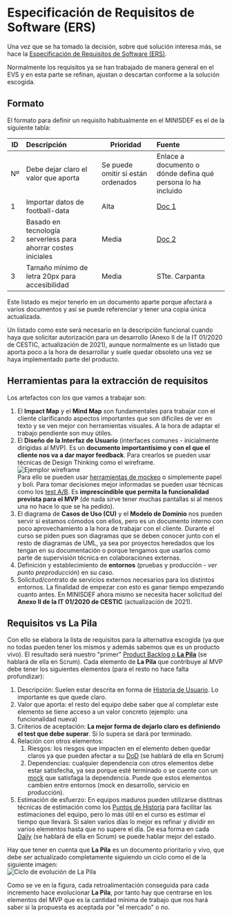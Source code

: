 
# Especificación de Requisitos de Software (ERS)

Una vez que se ha tomado la decisión, sobre qué solución interesa más, se hace la [Especificación de Requisitos de Software (ERS)](https://es.wikipedia.org/wiki/Especificaci%C3%B3n_de_requisitos_de_software).

Normalmente los requisitos ya se han trabajado de manera general en el EVS y en esta parte se refinan, ajustan o descartan conforme a la solución escogida.

## Formato

El formato para definir un requisito habitualmente en el MINISDEF es el de la siguiente tabla:  

| ID | Descripción | Prioridad | Fuente |
|---|:---|---|:---|
| Nº | Debe dejar claro el valor que aporta | Se puede omitir si están ordenados | Enlace a documento o dónde defina qué persona lo ha incluido |
| 1 | Importar datos de football-data | Alta | [Doc 1](https://16khs695mehu6grk1ykq.institutomilitar.com/Requisitos%20Datos%20Deportivos.docx) |
| 2 | Basado en tecnología serverless para ahorrar costes iniciales | Media | [Doc 2](https://github.com/DptoSIC/DatosDeportivos) |  
| 3 | Tamaño mínimo de letra 20px para accesibilidad | Media | STte. Carpanta |  

Este listado es mejor tenerlo en un documento aparte porque afectará a varios documentos y así se puede referenciar y tener una copia única actualizada.

Un listado como este será necesario en la descripción funcional cuando haya que solicitar autorización para un desarrollo (Anexo II de la IT 01/2020 de CESTIC, actualización de 2021), aunque normalmente es un listado que aporta poco a la hora de desarrollar y suele quedar obsoleto una vez se haya implementado parte del producto.

## Herramientas para la extracción de requisitos

Los artefactos con los que vamos a trabajar son:
1. El **Impact Map** y el **Mind Map** son fundamentales para trabajar con el cliente clarificando aspectos importantes que son dificiles de ver en texto y se ven mejor con herramientas visuales. A la hora de adaptar el trabajo pendiente son muy útiles.  
1. El **Diseño de la Interfaz de Usuario** (interfaces comunes - inicialmente dirigidas al MVP). Es un **documento importantísimo y con el que el cliente nos va a dar mayor feedback**. Para crearlos se pueden usar técnicas de Design Thinking como el wireframe.  
![Ejemplor wireframe](https://external-content.duckduckgo.com/iu/?u=https%3A%2F%2Fi.pinimg.com%2Foriginals%2F62%2Fd2%2Fdb%2F62d2db2ced4c7f3923419783c496ba21.jpg&f=1&nofb=1)  
Para ello se pueden usar [herramientas de mockeo](https://blogs.systweak.com/best-mockup-software-and-wireframe-tools/) o simplemente papel y boli. Para tomar decisiones mejor informadas se pueden usar técnicas como los [test A/B](https://es.wikipedia.org/wiki/Prueba_A/B). Es **imprescindible que permita la funcionalidad prevista para el MVP** (de nada sirve tener muchas pantallas si al menos una no hace lo que se ha pedido).  
1. El diagrama de **Casos de Uso (CU)** y el **Modelo de Dominio** nos pueden servir si estamos cómodos con ellos, pero es un documento interno con poco aprovechamiento a la hora de trabajar con el cliente. Durante el curso se piden pues son diagramas que se deben conocer junto con el resto de diagramas de UML, ya sea por proyectos heredados que los tengan en su documentación o porque tengamos que usarlos como parte de supervisión técnica en colaboraciones externas.  
1. Definición y establecimiento de **entornos** (pruebas y producción - _ver punto preproducción_) en su caso.  
1. Solicitud/contrato de servicios externos necesarios para los distintos entornos. La finalidad de empezar con esto es ganar tiempo empezando cuanto antes. En MINISDEF ahora mismo se necesita hacer solicitud del **Anexo II de la IT 01/2020 de CESTIC** (actualización de 2021).

## Requisitos vs La Pila

Con ello se elabora la lista de requisitos para la alternativa escogida (ya que no todas pueden tener los mismos y además sabemos que es un producto vivo). El resultado será nuestro "primer" [Product Backlog o **La Pila**](https://www.scrum.org/resources/what-is-a-product-backlog) (se hablará de ella en Scrum). Cada elemento de **La Pila** que contribuye al MVP debe tener los siguientes elementos (para el resto no hace falta profundizar):
1. Descripción: Suelen estar descrita en forma de [Historia de Usuario](https://es.wikipedia.org/wiki/Historias_de_usuario). Lo importante es que quede claro.
1. Valor que aporta: el resto del equipo debe saber que al completar este elemento se tiene acceso a un valor concreto (ejemplo: una funcionalidad nueva)
1. Criterios de aceptación: **La mejor forma de dejarlo claro es definiendo el test que debe superar**. Si lo supera se dará por terminado.
1. Relación con otros elementos:
   1. Riesgos: los riesgos que impacten en el elemento deben quedar claros ya que pueden afectar a su [DoD](https://www.scrum.org/resources/blog/done-understanding-definition-done) (se hablará de ella en Scrum)
   1. Dependencias: cualquier dependencia con otros elementos debe estar satisfecha, ya sea porque esté terminado o se cuente con un [mock](https://es.wikipedia.org/wiki/Objeto_simulado) que satisfaga la dependencia. Puede que estos elementos cambien entre entornos (mock en desarrollo, servicio en producción).
1. Estimación de esfuerzo: En equipos maduros pueden utilizarse distitnas técnicas de estimación como los [Puntos de Historia](https://mamaqueesscrum.com/2019/02/25/puntos-de-historia-una-buena-practica-y-una-mala-metrica/) para facilitar las estimaciones del equipo, pero lo más útil en el curso es estimar el tiempo que llevará. Si salen varios días lo mejor es refinar y dividir en varios elementos hasta que no supere el día. De esa forma en cada [Daily](https://www.scrum.org/resources/what-is-a-daily-scrum) (se hablará de ella en Scrum) se puede hablar mejor del estado.

Hay que tener en cuenta que **La Pila** es un documento prioritario y vivo, que debe ser actualizado completamente siguiendo un ciclo como el de la siguiente imagen:  
![Ciclo de evolución de **La Pila**](https://external-content.duckduckgo.com/iu/?u=http%3A%2F%2Fwww.romanpichler.com%2Fwp-content%2Fuploads%2F2012%2F01%2FTheProductBacklogAsALearningTool.jpg&f=1&nofb=1)

Como se ve en la figura, cada retroalimentación conseguida para cada incremento hace evolucionar **La Pila**, por tanto hay que centrarse en los elementos del MVP que es la cantidad mínima de trabajo que nos hará saber si la propuesta es aceptada por "el mercado" o no.